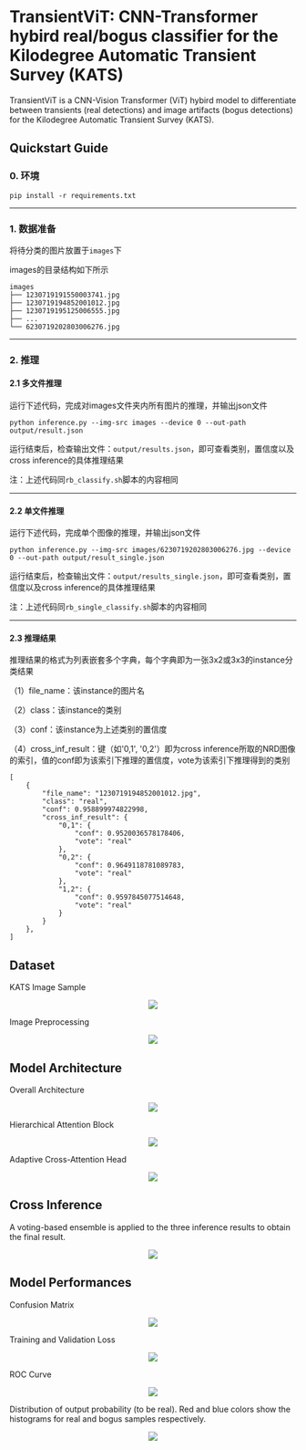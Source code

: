 # TransientViT: CNN-Transformer hybird real/bogus classifier for the Kilodegree Automatic Transient Survey (KATS)
TransientViT is a CNN-Vision Transformer (ViT) hybird model to differentiate between transients (real detections) and image artifacts (bogus detections) for the Kilodegree Automatic Transient Survey (KATS).
## Quickstart Guide
### 0. 环境
```
pip install -r requirements.txt
```
---
### 1. 数据准备
将待分类的图片放置于`images`下

images的目录结构如下所示
```
images
├── 1230719191550003741.jpg
├── 1230719194852001012.jpg
├── 1230719195125006555.jpg
├── ...
└── 6230719202803006276.jpg
```
---
### 2. 推理

#### 2.1 多文件推理

运行下述代码，完成对images文件夹内所有图片的推理，并输出json文件
```
python inference.py --img-src images --device 0 --out-path output/result.json
```
运行结束后，检查输出文件：`output/results.json`，即可查看类别，置信度以及cross inference的具体推理结果

注：上述代码同`rb_classify.sh`脚本的内容相同

---
#### 2.2 单文件推理

运行下述代码，完成单个图像的推理，并输出json文件
```
python inference.py --img-src images/6230719202803006276.jpg --device 0 --out-path output/result_single.json
```
运行结束后，检查输出文件：`output/results_single.json`，即可查看类别，置信度以及cross inference的具体推理结果

注：上述代码同`rb_single_classify.sh`脚本的内容相同

---
#### 2.3 推理结果

推理结果的格式为列表嵌套多个字典，每个字典即为一张3x2或3x3的instance分类结果

（1）file_name：该instance的图片名

（2）class：该instance的类别

（3）conf：该instance为上述类别的置信度

（4）cross_inf_result：键（如'0,1', '0,2'）即为cross inference所取的NRD图像的索引，值的conf即为该索引下推理的置信度，vote为该索引下推理得到的类别
```
[
    {
        "file_name": "1230719194852001012.jpg",
        "class": "real",
        "conf": 0.958899974822998,
        "cross_inf_result": {
            "0,1": {
                "conf": 0.9520036578178406,
                "vote": "real"
            },
            "0,2": {
                "conf": 0.9649118781089783,
                "vote": "real"
            },
            "1,2": {
                "conf": 0.9597845077514648,
                "vote": "real"
            }
        }
    },
]
```
## Dataset
KATS Image Sample
<div align="center">
  <img src="https://github.com/TimeDevBlocker/TransientViT/blob/master/figures/sample.png">
</div>

Image Preprocessing
<div align="center">
  <img src="https://github.com/TimeDevBlocker/TransientViT/blob/master/figures/preprocess.png">
</div>

## Model Architecture
Overall Architecture
<div align="center">
  <img src="https://github.com/TimeDevBlocker/TransientViT/blob/master/figures/network.png">
</div>

Hierarchical Attention Block
<div align="center">
  <img src="https://github.com/TimeDevBlocker/TransientViT/blob/master/figures/figure_hat.png">
</div>

Adaptive Cross-Attention Head
<div align="center">
  <img src="https://github.com/TimeDevBlocker/TransientViT/blob/master/figures/figure_crossattention.png">
</div>

## Cross Inference
A voting-based ensemble is applied to the three inference results to obtain the final result.
<div align="center">
  <img src="https://github.com/TimeDevBlocker/TransientViT/blob/master/figures/figure_cross_inference.png">
</div>


## Model Performances

Confusion Matrix
<div align="center">
  <img src="https://github.com/TimeDevBlocker/TransientViT/blob/master/figures/cm_test.png">
</div>



Training and Validation Loss
<div align="center">
  <img src="https://github.com/TimeDevBlocker/TransientViT/blob/master/figures/loss.jpg">
</div>


ROC Curve
<div align="center">
  <img src="https://github.com/TimeDevBlocker/TransientViT/blob/master/figures/roc_curve.jpg">
</div>

Distribution of output probability (to be real). Red and blue colors show the histograms for real and bogus samples respectively.
<div align="center">
  <img src="https://github.com/TimeDevBlocker/TransientViT/blob/master/figures/hist_real.jpg">
</div>
